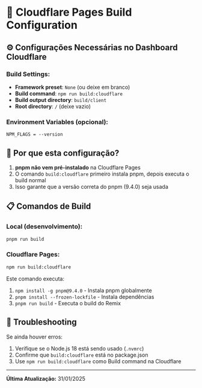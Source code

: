 # 🚀 Cloudflare Pages Build Configuration

## ⚙️ Configurações Necessárias no Dashboard Cloudflare

### Build Settings:
- **Framework preset**: `None` (ou deixe em branco)
- **Build command**: `npm run build:cloudflare`
- **Build output directory**: `build/client`
- **Root directory**: `/` (deixe vazio)

### Environment Variables (opcional):
```
NPM_FLAGS = --version
```

## 🔧 Por que esta configuração?

1. **pnpm não vem pré-instalado** na Cloudflare Pages
2. O comando `build:cloudflare` primeiro instala pnpm, depois executa o build normal
3. Isso garante que a versão correta do pnpm (9.4.0) seja usada

## 📋 Comandos de Build

### Local (desenvolvimento):
```bash
pnpm run build
```

### Cloudflare Pages:
```bash
npm run build:cloudflare
```

Este comando executa:
1. `npm install -g pnpm@9.4.0` - Instala pnpm globalmente
2. `pnpm install --frozen-lockfile` - Instala dependências
3. `pnpm run build` - Executa o build do Remix

## 🚨 Troubleshooting

Se ainda houver erros:
1. Verifique se o Node.js 18 está sendo usado (`.nvmrc`)
2. Confirme que `build:cloudflare` está no package.json
3. Use `npm run build:cloudflare` como Build command na Cloudflare

---

**Última Atualização:** 31/01/2025